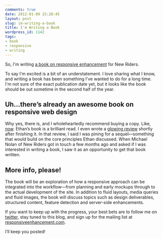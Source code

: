 ```yaml
---
comments: true
date: 2012-01-09 15:28:45
layout: post
slug: im-writing-a-book
title: I'm Writing a Book
wordpress_id: 1142
tags:
- book
- responsive
- writing
---
```


So, I'm writing [a book on responsive enhancement](http://responsiveenhancement.com) for New Riders.

To say I'm excited is a bit of an understatement. I love sharing what I know, and writing a book has been something I've wanted to do for a long time. I'm not sure of the exact publication date yet, but it looks like the book should be out sometime in the second half of the year.


## Uh...there’s already an awesome book on responsive web design


Why yes, there is, and I wholeheartedly recommend buying a copy. Like, [now](http://www.abookapart.com/products/responsive-web-design). Ethan’s book is a brilliant read. I even wrote a [glowing review](http://timkadlec.com/2011/06/book-review-responsive-web-design/) shortly after finishing it. In that review, I said I was pining for a sequel—something that would build on the core principles Ethan discussed. When Michael Nolan of New Riders got in touch a few months ago and asked if I was interested in writing a book, I saw it as an opportunity to get that book written.


## More info, please!


The book will be an exploration of how a responsive approach can be integrated into the workflow—from planning and early mockups through to the actual development of the site. In addition to fluid layouts, media queries and fluid images, the book will discuss topics such as design deliverables, structured content, feature detection and server-side enhancements.

If you want to keep up with the progress, your best bets are to follow me on [twitter](http://twitter.com/tkadlec), stay tuned to this blog, and sign up for the mailing list at [responsiveenhancement.com](http://responsiveenhancement.com).

I’ll keep you posted!

